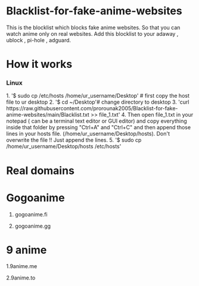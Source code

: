# Blacklist-for-fake-anime-websites
This is the blocklist which blocks fake anime websites. So that you can watch anime only on real websites.
Add this blocklist to your adaway , ublock , pi-hole , adguard.  

# How it works 
<h3> Linux</h3>
1. '$ sudo cp /etc/hosts /home/ur_username/Desktop' # first copy the host file to ur desktop 
2. '$ cd ~/Desktop'# change directory to desktop
3. 'curl https://raw.githubusercontent.com/prorounak2005/Blacklist-for-fake-anime-websites/main/Blacklist.txt >> file_1.txt'
4. Then open file_1.txt in your notepad ( can be a terminal text editor or GUI editor) and copy everything inside that folder by pressing "Ctrl+A" and
"Ctrl+C" and then append those lines in your hosts file. (/home/ur_username/Desktop/hosts). Don't overwrite the file !! Just append the lines. 
5. '$ sudo cp /home/ur_username/Desktop/hosts /etc/hosts'

# Real domains

# Gogoanime 
1. gogoanime.fi

2. gogoanime.gg

# 9 anime
1.9anime.me

2.9anime.to
